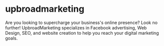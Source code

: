 # upbroadmarketing
Are you looking to supercharge your business's online presence? Look no further! UpbroadMarketing specializes in Facebook advertising, Web Design, SEO, and website creation to help you reach your digital marketing goals.

